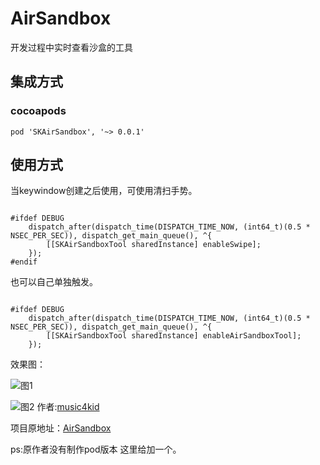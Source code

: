 # AirSandbox
开发过程中实时查看沙盒的工具
## 集成方式
### cocoapods
```
pod 'SKAirSandbox', '~> 0.0.1'
```
## 使用方式

当keywindow创建之后使用，可使用清扫手势。
```

#ifdef DEBUG
    dispatch_after(dispatch_time(DISPATCH_TIME_NOW, (int64_t)(0.5 * NSEC_PER_SEC)), dispatch_get_main_queue(), ^{
        [[SKAirSandboxTool sharedInstance] enableSwipe];
    });
#endif
```
也可以自己单独触发。

```

#ifdef DEBUG
    dispatch_after(dispatch_time(DISPATCH_TIME_NOW, (int64_t)(0.5 * NSEC_PER_SEC)), dispatch_get_main_queue(), ^{
        [[SKAirSandboxTool sharedInstance] enableAirSandboxTool];
    });

```
效果图：

![图1](http://ww1.sinaimg.cn/large/006mQyr2ly1ftoe9gtg9yj30ku112dhn.jpg)

![图2](http://ww1.sinaimg.cn/large/006mQyr2ly1ftoeastvvgj30ku112q3p.jpg)
作者:[music4kid](https://github.com/music4kid)

项目原地址：[AirSandbox](https://github.com/music4kid/AirSandbox)

ps:原作者没有制作pod版本 这里给加一个。


